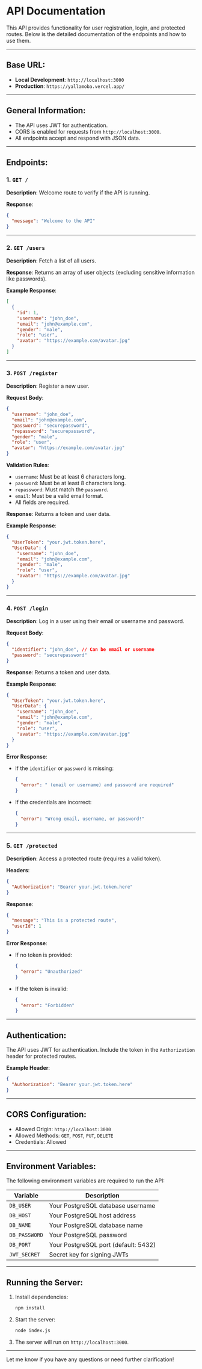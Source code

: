 # API Documentation

This API provides functionality for user registration, login, and protected routes. Below is the detailed documentation of the endpoints and how to use them.

---

## Base URL:
- **Local Development**: `http://localhost:3000`
- **Production**: `https://yallamoba.vercel.app/`

---

## General Information:
- The API uses JWT for authentication.
- CORS is enabled for requests from `http://localhost:3000`.
- All endpoints accept and respond with JSON data.

---

## Endpoints:

### 1. `GET /`
**Description**: Welcome route to verify if the API is running.

**Response**:
```json
{
  "message": "Welcome to the API"
}
```

---

### 2. `GET /users`
**Description**: Fetch a list of all users.

**Response**:
Returns an array of user objects (excluding sensitive information like passwords).

**Example Response**:
```json
[
  {
    "id": 1,
    "username": "john_doe",
    "email": "john@example.com",
    "gender": "male",
    "role": "user",
    "avatar": "https://example.com/avatar.jpg"
  }
]
```

---

### 3. `POST /register`
**Description**: Register a new user.

**Request Body**:
```json
{
  "username": "john_doe",
  "email": "john@example.com",
  "password": "securepassword",
  "repassword": "securepassword",
  "gender": "male",
  "role": "user",
  "avatar": "https://example.com/avatar.jpg"
}
```

**Validation Rules**:
- `username`: Must be at least 6 characters long.
- `password`: Must be at least 8 characters long.
- `repassword`: Must match the `password`.
- `email`: Must be a valid email format.
- All fields are required.

**Response**:
Returns a token and user data.

**Example Response**:
```json
{
  "UserToken": "your.jwt.token.here",
  "UserData": {
    "username": "john_doe",
    "email": "john@example.com",
    "gender": "male",
    "role": "user",
    "avatar": "https://example.com/avatar.jpg"
  }
}
```

---

### 4. `POST /login`
**Description**: Log in a user using their email or username and password.

**Request Body**:
```json
{
  "identifier": "john_doe", // Can be email or username
  "password": "securepassword"
}
```

**Response**:
Returns a token and user data.

**Example Response**:
```json
{
  "UserToken": "your.jwt.token.here",
  "UserData": {
    "username": "john_doe",
    "email": "john@example.com",
    "gender": "male",
    "role": "user",
    "avatar": "https://example.com/avatar.jpg"
  }
}
```

**Error Response**:
- If the `identifier` or `password` is missing:
  ```json
  {
    "error": " (email or username) and password are required"
  }
  ```
- If the credentials are incorrect:
  ```json
  {
    "error": "Wrong email, username, or password!"
  }
  ```

---

### 5. `GET /protected`
**Description**: Access a protected route (requires a valid token).

**Headers**:
```json
{
  "Authorization": "Bearer your.jwt.token.here"
}
```

**Response**:
```json
{
  "message": "This is a protected route",
  "userId": 1
}
```

**Error Response**:
- If no token is provided:
  ```json
  {
    "error": "Unauthorized"
  }
  ```
- If the token is invalid:
  ```json
  {
    "error": "Forbidden"
  }
  ```

---

## Authentication:

The API uses JWT for authentication. Include the token in the `Authorization` header for protected routes.

**Example Header**:
```json
{
  "Authorization": "Bearer your.jwt.token.here"
}
```

---

## CORS Configuration:
- Allowed Origin: `http://localhost:3000`
- Allowed Methods: `GET`, `POST`, `PUT`, `DELETE`
- Credentials: Allowed

---

## Environment Variables:
The following environment variables are required to run the API:

| Variable        | Description                           |
|------------------|---------------------------------------|
| `DB_USER`       | Your PostgreSQL database username     |
| `DB_HOST`       | Your PostgreSQL host address          |
| `DB_NAME`       | Your PostgreSQL database name         |
| `DB_PASSWORD`   | Your PostgreSQL password              |
| `DB_PORT`       | Your PostgreSQL port (default: 5432)  |
| `JWT_SECRET`    | Secret key for signing JWTs           |

---

## Running the Server:
1. Install dependencies:
   ```bash
   npm install
   ```
2. Start the server:
   ```bash
   node index.js
   ```
3. The server will run on `http://localhost:3000`.

---

Let me know if you have any questions or need further clarification!
